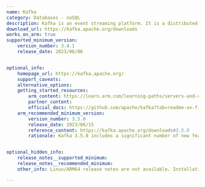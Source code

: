 ```yaml
---
name: Kafka
category: Databases - noSQL
description: Kafka is an event streaming platform. It is a distributed system consisting of servers and clients that communicate via a high-performance TCP network protocol.
download_url: https://kafka.apache.org/downloads
works_on_arm: true
supported_minimum_version:
    version_number: 3.4.1
    release_date: 2023/06/06


optional_info:
    homepage_url: https://kafka.apache.org/
    support_caveats:
    alternative_options:
    getting_started_resources:
        arm_content: https://learn.arm.com/learning-paths/servers-and-cloud-computing/kafka/
        partner_content:
        official_docs: https://github.com/apache/kafka?tab=readme-ov-file#apache-kafka
    arm_recommended_minimum_version:
        version_number: 3.5.0
        release_date: 2023/06/15
        reference_content: https://kafka.apache.org/downloads#3.5.0
        rationale: Kafka 3.5.0 includes a significant number of new features and fixes. Full list of features and improvements can be found [here](https://archive.apache.org/dist/kafka/3.5.0/RELEASE_NOTES.html). They aren't ARM specific, but can benefit all architectures, including Linux/ARM64.


optional_hidden_info:
    release_notes__supported_minimum:
    release_notes__recommended_minimum:
    other_info: Linux/ARM64 release notes are not available. Installation and testing are done using released source code tar.

---
```

